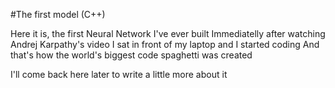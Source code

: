 #The first model (C++)

Here it is, the first Neural Network I've ever built
Immediatelly after watching Andrej Karpathy's video I sat in front of my laptop and I started coding
And that's how the world's biggest code spaghetti was created

I'll come back here later to write a little more about it